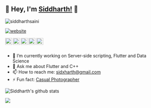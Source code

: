 ## 👋 Hey, I'm [Siddharth!](https://siddharthsaini.tech) 👋

<p align="left"> <img src="https://komarev.com/ghpvc/?username=siddharthsaini" alt="siddharthsaini" /> </p>

[![website](https://img.shields.io/badge/PortfolioWebsite-siddharthsaini.tech-2648ff?style=flat-square&logo=google-chrome)](https://siddharthsaini.tech/)

<a href="https://linkedin.com/in/sidxharth">
  <img align="left" alt="Siddharth's Linkdein" width="22px" src="https://cdn.jsdelivr.net/npm/simple-icons@v3/icons/linkedin.svg" />
</a>
<a href="https://github.com/siddharthsaini">
  <img align="left" alt="Pawan's Github" width="22px" src="https://cdn.jsdelivr.net/npm/simple-icons@v3/icons/github.svg" />
</a>
<a href="https://t.me/siddharthsaini">
  <img align="left" alt="Pawan's Telegram" width="22px" src="https://cdn.jsdelivr.net/npm/simple-icons@v3/icons/telegram.svg" />
</a>
<a href="https://instagram.com/sidxharth/">
  <img align="left" alt="Pawan's Instagram" width="22px" src="https://cdn.jsdelivr.net/npm/simple-icons@v3/icons/instagram.svg" />
</a>
<a href="https://www.youtube.com/channel/UCX0lNRWO-2s7nXjc-y4ZbFg">
  <img align="left" alt="Pawan's Youtube" width="22px" src="https://cdn.jsdelivr.net/npm/simple-icons@v3/icons/youtube.svg" />
</a>

<br/>
<br/>

- 🔭 I’m currently working on Server-side scripting, Flutter and Data Science
- 💬 Ask me about Flutter and C++
- 📫 How to reach me: sidxharth@gmail.com
- ⚡ Fun fact: [Casual Photographer](https://instagram.com/notacamguy)

![Siddharth's github stats](https://github-readme-stats.vercel.app/api?username=siddharthsaini&hide=["issues"]&show_icons=true)

<a href="https://github.com/iampawan">
  <img align="center" src="https://github-readme-stats.vercel.app/api/top-langs/?username=iampawan&theme=light&hide_langs_below=1" />
</a>
